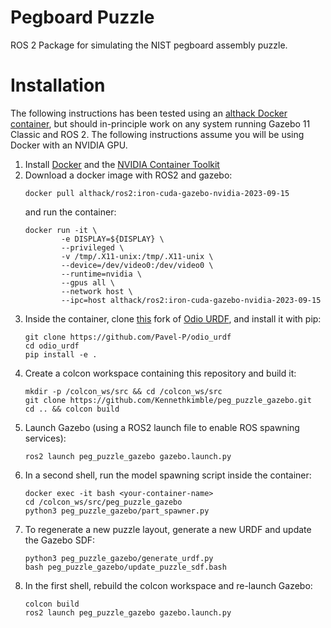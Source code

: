 # Pegboard Puzzle
ROS 2 Package for simulating the NIST pegboard assembly puzzle.

# Installation
The following instructions has been tested using an [althack Docker container](https://hub.docker.com/layers/althack/ros2/iron-cuda-gazebo-nvidia-2023-09-15/images/sha256-2a720812bcb19b4bcbd6b705ffb1b3dbcb2e4cd83d1cdc605c9c19db8abe2e77?context=explore), but should in-principle work on any system running Gazebo 11 Classic and ROS 2. The following instructions assume you will be using Docker with an NVIDIA GPU.

1. Install [Docker](https://docs.docker.com/engine/install/) and the [NVIDIA Container Toolkit](https://docs.nvidia.com/datacenter/cloud-native/container-toolkit/latest/install-guide.html)
2. Download a docker image with ROS2 and gazebo:
	```
	docker pull althack/ros2:iron-cuda-gazebo-nvidia-2023-09-15
 	```
	and run the container:
	```
	docker run -it \
	        -e DISPLAY=${DISPLAY} \
	        --privileged \
	        -v /tmp/.X11-unix:/tmp/.X11-unix \
	        --device=/dev/video0:/dev/video0 \
	        --runtime=nvidia \
	        --gpus all \
	        --network host \
	        --ipc=host althack/ros2:iron-cuda-gazebo-nvidia-2023-09-15
	```
4. Inside the container, clone [this](https://github.com/Pavel-P/odio_urdf) fork of [Odio URDF](https://github.com/hauptmech/odio_urdf), and install it with pip:
	```
	git clone https://github.com/Pavel-P/odio_urdf
	cd odio_urdf
	pip install -e .
	```
5. Create a colcon workspace containing this repository and build it:
	```
	mkdir -p /colcon_ws/src && cd /colcon_ws/src
	git clone https://github.com/Kennethkimble/peg_puzzle_gazebo.git
	cd .. && colcon build
	```
6. Launch Gazebo (using a ROS2 launch file to enable ROS spawning services):
	```
	ros2 launch peg_puzzle_gazebo gazebo.launch.py
	```
7. In a second shell, run the model spawning script inside the container:
	```
	docker exec -it bash <your-container-name>
	cd /colcon_ws/src/peg_puzzle_gazebo
	python3 peg_puzzle_gazebo/part_spawner.py
	```
8. To regenerate a new puzzle layout, generate a new URDF and update the Gazebo SDF:
	```
	python3 peg_puzzle_gazebo/generate_urdf.py
	bash peg_puzzle_gazebo/update_puzzle_sdf.bash
	```
9. In the first shell, rebuild the colcon workspace and re-launch Gazebo:
	```
	colcon build
	ros2 launch peg_puzzle_gazebo gazebo.launch.py
	```
